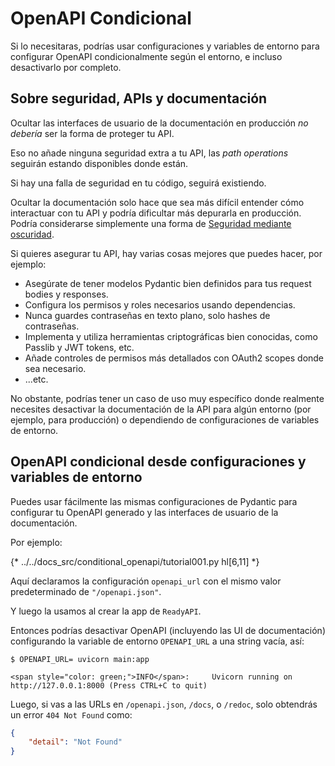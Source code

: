 # OpenAPI Condicional

Si lo necesitaras, podrías usar configuraciones y variables de entorno para configurar OpenAPI condicionalmente según el entorno, e incluso desactivarlo por completo.

## Sobre seguridad, APIs y documentación

Ocultar las interfaces de usuario de la documentación en producción *no debería* ser la forma de proteger tu API.

Eso no añade ninguna seguridad extra a tu API, las *path operations* seguirán estando disponibles donde están.

Si hay una falla de seguridad en tu código, seguirá existiendo.

Ocultar la documentación solo hace que sea más difícil entender cómo interactuar con tu API y podría dificultar más depurarla en producción. Podría considerarse simplemente una forma de <a href="https://en.wikipedia.org/wiki/Security_through_obscurity" class="external-link" target="_blank">Seguridad mediante oscuridad</a>.

Si quieres asegurar tu API, hay varias cosas mejores que puedes hacer, por ejemplo:

* Asegúrate de tener modelos Pydantic bien definidos para tus request bodies y responses.
* Configura los permisos y roles necesarios usando dependencias.
* Nunca guardes contraseñas en texto plano, solo hashes de contraseñas.
* Implementa y utiliza herramientas criptográficas bien conocidas, como Passlib y JWT tokens, etc.
* Añade controles de permisos más detallados con OAuth2 scopes donde sea necesario.
* ...etc.

No obstante, podrías tener un caso de uso muy específico donde realmente necesites desactivar la documentación de la API para algún entorno (por ejemplo, para producción) o dependiendo de configuraciones de variables de entorno.

## OpenAPI condicional desde configuraciones y variables de entorno

Puedes usar fácilmente las mismas configuraciones de Pydantic para configurar tu OpenAPI generado y las interfaces de usuario de la documentación.

Por ejemplo:

{* ../../docs_src/conditional_openapi/tutorial001.py hl[6,11] *}

Aquí declaramos la configuración `openapi_url` con el mismo valor predeterminado de `"/openapi.json"`.

Y luego la usamos al crear la app de `ReadyAPI`.

Entonces podrías desactivar OpenAPI (incluyendo las UI de documentación) configurando la variable de entorno `OPENAPI_URL` a una string vacía, así:

<div class="termy">

```console
$ OPENAPI_URL= uvicorn main:app

<span style="color: green;">INFO</span>:     Uvicorn running on http://127.0.0.1:8000 (Press CTRL+C to quit)
```

</div>

Luego, si vas a las URLs en `/openapi.json`, `/docs`, o `/redoc`, solo obtendrás un error `404 Not Found` como:

```JSON
{
    "detail": "Not Found"
}
```
